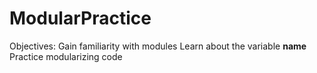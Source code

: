 # ModularPractice
Objectives: Gain familiarity with modules Learn about the variable __name__ Practice modularizing code
